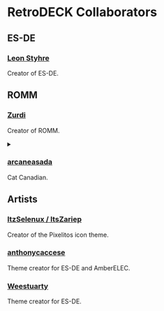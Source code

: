 # RetroDECK Collaborators

## ES-DE

### [Leon Styhre](https://gitlab.com/leonstyhre)
Creator of ES-DE.

## ROMM

### [Zurdi](https://github.com/zurdi15)

Creator of ROMM.

<details><summary> </summary>
Demonio de las tapas de Oliva.
</details>

### [arcaneasada](https://github.com/gantoine)
Cat Canadian.

## Artists

### [ItzSelenux / ItsZariep](https://github.com/ItzSelenux/)

Creator of the Pixelitos icon theme.

### [anthonycaccese](https://github.com/anthonycaccese/)

Theme creator for ES-DE and AmberELEC.

### [Weestuarty](https://github.com/Weestuarty)

Theme creator for ES-DE.
